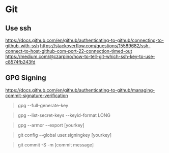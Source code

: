 # Git

## Use ssh

https://docs.github.com/en/github/authenticating-to-github/connecting-to-github-with-ssh
https://stackoverflow.com/questions/15589682/ssh-connect-to-host-github-com-port-22-connection-timed-out
https://medium.com/@czarpino/how-to-tell-git-which-ssh-key-to-use-c8574fb243fd

## GPG Signing

https://docs.github.com/en/github/authenticating-to-github/managing-commit-signature-verification

>gpg --full-generate-key

>gpg --list-secret-keys --keyid-format LONG

>gpg --armor --export [yourkey]

>git config --global user.signingkey [yourkey]

>git commit -S -m [commit message]
